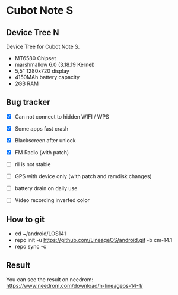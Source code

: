 Cubot Note S 
===========
Device Tree N
------------------

Device Tree for Cubot Note S.

- MT6580 Chipset
- marshmallow 6.0 (3.18.19 Kernel)
- 5,5" 1280x720 display
- 4150MAh battery capacity
- 2GB RAM

Bug	tracker
---------------

- [x] Can not connect to hidden WIFI / WPS
- [x] Some apps fast crash
- [x] Blackscreen after unlock
- [x] FM Radio (with patch)
- [ ] ril is not stable
- [ ] GPS with device only (with patch and ramdisk changes)
- [ ] battery drain on daily use 
- [ ] Video recording inverted color 


How to git
---------------
- cd ~/android/LOS141
- repo init -u https://github.com/LineageOS/android.git -b cm-14.1
- repo sync -c

Result
---------------

You can see the result on needrom:
https://www.needrom.com/download/n-lineageos-14-1/
